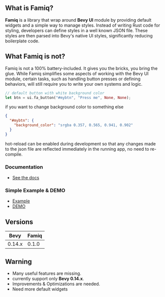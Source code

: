 ## What is Famiq?
**Famiq** is a library that wrap around **Bevy UI** module by providing default
widgets and a simple way to manage styles. Instead of writing Rust code for styling,
developers can define styles in a well known JSON file. These styles are then parsed
into Bevy's native UI styles, significantly reducing boilerplate code.

## What Famiq is not?
Famiq is not a 100% battery-included. It gives you the bricks, you bring the glue.
While Famiq simplifies some aspects of working with the Bevy UI module, certain tasks,
such as handling button presses or defining behaviors, will still require you to
write your own systems and logic.

```rust
// default button with white background color
let btn = ui.fa_button("#mybtn", "Press me", None, None);
```
if you want to change background color to something else
```json
{
  "#mybtn": {
    "background_color": "srgba 0.357, 0.565, 0.941, 0.902"
  }
}
```
hot-reload can be enabled during development so that any changes made to the json file
are reflected immediately in the running app, no need to re-compile.

### Documentation
- [See the docs](https://muongkimhong.github.io/famiq/)

### Simple Example & DEMO
- [Example](https://github.com/MuongKimhong/famiq/tree/master/examples/simple_signup)
- [DEMO](https://imgur.com/a/qQ3aluN)

## Versions
| Bevy     | Famiq |
|----------|----------|
| 0.14.x   | 0.1.0    |


## Warning
- Many useful features are missing.
- currently support only **Bevy 0.14.x**.
- Improvements & Optimizations are needed.
- Need more default widgets

